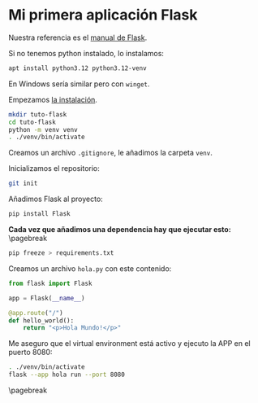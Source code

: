 
# Mi primera aplicación Flask

Nuestra referencia es el [manual de Flask](https://flask.palletsprojects.com/es/stable).

Si no tenemos python instalado, lo instalamos:

```bash
apt install python3.12 python3.12-venv
```

En Windows sería similar pero con `winget`.

Empezamos  [la instalación](https://flask.palletsprojects.com/es/stable/installation/).

```bash
mkdir tuto-flask
cd tuto-flask
python -m venv venv
. ./venv/bin/activate
```

Creamos un archivo `.gitignore`, le añadimos la carpeta `venv`.

Inicializamos el repositorio:

```bash
git init
```

Añadimos Flask al proyecto:

```bash
pip install Flask
```

**Cada vez que añadimos una dependencia hay que ejecutar esto:**
\pagebreak
```bash
pip freeze > requirements.txt
```

Creamos un archivo `hola.py` con este contenido:

```python
from flask import Flask

app = Flask(__name__)

@app.route("/")
def hello_world():
    return "<p>Hola Mundo!</p>"
```

Me aseguro que el virtual environment está activo y ejecuto la APP en el puerto 8080:

```bash
. ./venv/bin/activate
flask --app hola run --port 8080
```














\pagebreak

